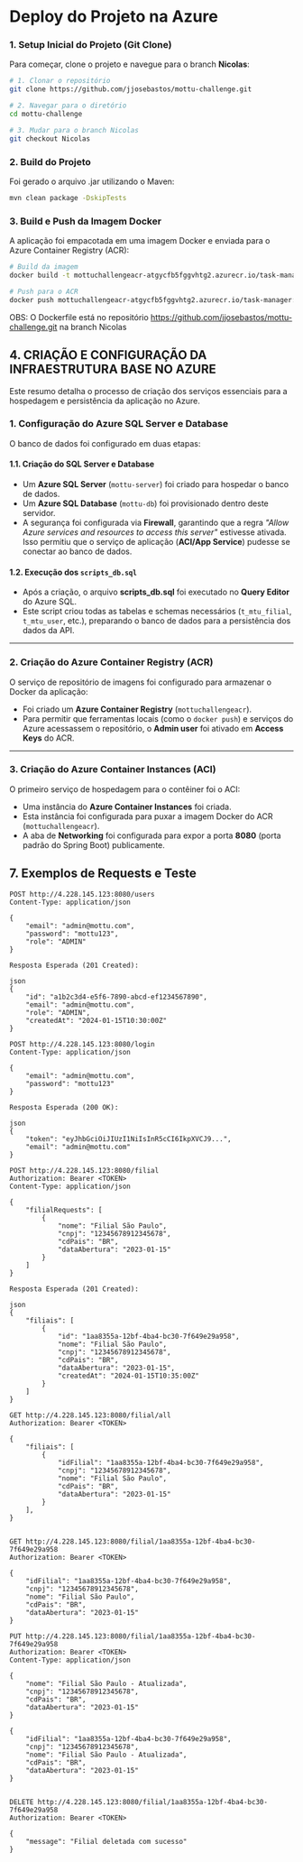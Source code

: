# Deploy do Projeto na Azure

### 1. Setup Inicial do Projeto (Git Clone)

Para começar, clone o projeto e navegue para o branch **Nicolas**:

```bash
# 1. Clonar o repositório
git clone https://github.com/jjosebastos/mottu-challenge.git

# 2. Navegar para o diretório
cd mottu-challenge

# 3. Mudar para o branch Nicolas
git checkout Nicolas
```
### 2. Build do Projeto
Foi gerado o arquivo .jar utilizando o Maven:
```bash
mvn clean package -DskipTests
```

### 3. Build e Push da Imagem Docker
A aplicação foi empacotada em uma imagem Docker e enviada para o Azure Container Registry (ACR):
```bash
# Build da imagem
docker build -t mottuchallengeacr-atgycfb5fggvhtg2.azurecr.io/task-manager:v1 .

# Push para o ACR
docker push mottuchallengeacr-atgycfb5fggvhtg2.azurecr.io/task-manager:v1
```
OBS: O Dockerfile está no repositório https://github.com/jjosebastos/mottu-challenge.git na branch Nicolas

## 4. CRIAÇÃO E CONFIGURAÇÃO DA INFRAESTRUTURA BASE NO AZURE
Este resumo detalha o processo de criação dos serviços essenciais para a hospedagem e persistência da aplicação no Azure.

### 1. Configuração do Azure SQL Server e Database

O banco de dados foi configurado em duas etapas:

#### 1.1. Criação do SQL Server e Database
- Um **Azure SQL Server** (`mottu-server`) foi criado para hospedar o banco de dados.  
- Um **Azure SQL Database** (`mottu-db`) foi provisionado dentro deste servidor.  
- A segurança foi configurada via **Firewall**, garantindo que a regra *"Allow Azure services and resources to access this server"* estivesse ativada.  
  Isso permitiu que o serviço de aplicação (**ACI/App Service**) pudesse se conectar ao banco de dados.

#### 1.2. Execução dos `scripts_db.sql`
- Após a criação, o arquivo **scripts_db.sql** foi executado no **Query Editor** do Azure SQL.  
- Este script criou todas as tabelas e schemas necessários (`t_mtu_filial`, `t_mtu_user`, etc.), preparando o banco de dados para a persistência dos dados da API.

---

### 2. Criação do Azure Container Registry (ACR)

O serviço de repositório de imagens foi configurado para armazenar o Docker da aplicação:

- Foi criado um **Azure Container Registry** (`mottuchallengeacr`).  
- Para permitir que ferramentas locais (como o `docker push`) e serviços do Azure acessassem o repositório, o **Admin user** foi ativado em **Access Keys** do ACR.

---

### 3. Criação do Azure Container Instances (ACI)

O primeiro serviço de hospedagem para o contêiner foi o ACI:

- Uma instância do **Azure Container Instances** foi criada.  
- Esta instância foi configurada para puxar a imagem Docker do ACR (`mottuchallengeacr`).  
- A aba de **Networking** foi configurada para expor a porta **8080** (porta padrão do Spring Boot) publicamente.

## 7. Exemplos de Requests e Teste

```http
POST http://4.228.145.123:8080/users
Content-Type: application/json

{
    "email": "admin@mottu.com",
    "password": "mottu123",
    "role": "ADMIN"
}
```
```http
Resposta Esperada (201 Created):

json
{
    "id": "a1b2c3d4-e5f6-7890-abcd-ef1234567890",
    "email": "admin@mottu.com",
    "role": "ADMIN",
    "createdAt": "2024-01-15T10:30:00Z"
}
```
```http
POST http://4.228.145.123:8080/login
Content-Type: application/json

{
    "email": "admin@mottu.com",
    "password": "mottu123"
}
```
```http
Resposta Esperada (200 OK):

json
{
    "token": "eyJhbGciOiJIUzI1NiIsInR5cCI6IkpXVCJ9...",
    "email": "admin@mottu.com"
}
```
```http
POST http://4.228.145.123:8080/filial
Authorization: Bearer <TOKEN>
Content-Type: application/json

{
    "filialRequests": [
        {
            "nome": "Filial São Paulo",
            "cnpj": "12345678912345678", 
            "cdPais": "BR",
            "dataAbertura": "2023-01-15"
        }
    ]
}
```

```http
Resposta Esperada (201 Created):

json
{
    "filiais": [
        {
            "id": "1aa8355a-12bf-4ba4-bc30-7f649e29a958",
            "nome": "Filial São Paulo",
            "cnpj": "12345678912345678",
            "cdPais": "BR",
            "dataAbertura": "2023-01-15",
            "createdAt": "2024-01-15T10:35:00Z"
        }
    ]
}
```
```http
GET http://4.228.145.123:8080/filial/all
Authorization: Bearer <TOKEN>
```
```http
{
    "filiais": [
        {
            "idFilial": "1aa8355a-12bf-4ba4-bc30-7f649e29a958",
            "cnpj": "12345678912345678",
            "nome": "Filial São Paulo",
            "cdPais": "BR",
            "dataAbertura": "2023-01-15"
        }
    ],
}
```

```http

GET http://4.228.145.123:8080/filial/1aa8355a-12bf-4ba4-bc30-7f649e29a958
Authorization: Bearer <TOKEN>
```

```http
{
    "idFilial": "1aa8355a-12bf-4ba4-bc30-7f649e29a958",
    "cnpj": "12345678912345678",
    "nome": "Filial São Paulo",
    "cdPais": "BR",
    "dataAbertura": "2023-01-15"
}
```

```http
PUT http://4.228.145.123:8080/filial/1aa8355a-12bf-4ba4-bc30-7f649e29a958
Authorization: Bearer <TOKEN>
Content-Type: application/json

{
    "nome": "Filial São Paulo - Atualizada",
    "cnpj": "12345678912345678",
    "cdPais": "BR",
    "dataAbertura": "2023-01-15"
}
```
```http
{
    "idFilial": "1aa8355a-12bf-4ba4-bc30-7f649e29a958",
    "cnpj": "12345678912345678",
    "nome": "Filial São Paulo - Atualizada",
    "cdPais": "BR",
    "dataAbertura": "2023-01-15"
}
```
```http

DELETE http://4.228.145.123:8080/filial/1aa8355a-12bf-4ba4-bc30-7f649e29a958
Authorization: Bearer <TOKEN>
```
```http
{
    "message": "Filial deletada com sucesso"
}
```
